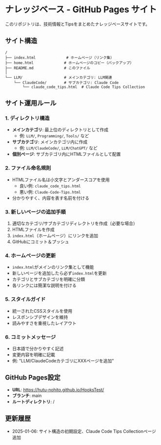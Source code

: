 # ナレッジベース - GitHub Pages サイト

このリポジトリは、技術情報とTipsをまとめたナレッジベースサイトです。

## サイト構造

```
/
├── index.html              # ホームページ（リンク集）
├── home.html              # ホームページのコピー（バックアップ）
├── README.md              # このファイル
│
└── LLM/                   # メインカテゴリ: LLM関連
    └── ClaudeCode/        # サブカテゴリ: Claude Code
        └── claude_code_tips.html  # Claude Code Tips Collection
```

## サイト運用ルール

### 1. ディレクトリ構造

- **メインカテゴリ**: 最上位のディレクトリとして作成
  - 例: `LLM/`, `Programming/`, `Tools/` など
- **サブカテゴリ**: メインカテゴリ内に作成
  - 例: `LLM/ClaudeCode/`, `LLM/ChatGPT/` など
- **個別ページ**: サブカテゴリ内にHTMLファイルとして配置

### 2. ファイル命名規則

- HTMLファイル名は小文字とアンダースコアを使用
  - 良い例: `claude_code_tips.html`
  - 悪い例: `Claude-Code-Tips.html`
- 分かりやすく、内容を表す名前を付ける

### 3. 新しいページの追加手順

1. 適切なカテゴリ/サブカテゴリディレクトリを作成（必要な場合）
2. HTMLファイルを作成
3. `index.html`（ホームページ）にリンクを追加
4. GitHubにコミット＆プッシュ

### 4. ホームページの更新

- `index.html`がメインのリンク集として機能
- 新しいページを追加したら必ず`index.html`を更新
- カテゴリとサブカテゴリを明確に分類
- 各リンクには簡潔な説明を付ける

### 5. スタイルガイド

- 統一されたCSSスタイルを使用
- レスポンシブデザインを維持
- 読みやすさを重視したレイアウト

### 6. コミットメッセージ

- 日本語で分かりやすく記述
- 変更内容を明確に記載
- 例: "LLM/ClaudeCodeカテゴリにXXXページを追加"

## GitHub Pages設定

- **URL**: https://hutu-nohito.github.io/HooksTest/
- **ブランチ**: main
- **ルートディレクトリ**: /

## 更新履歴

- 2025-01-06: サイト構造の初期設定、Claude Code Tips Collectionページ追加